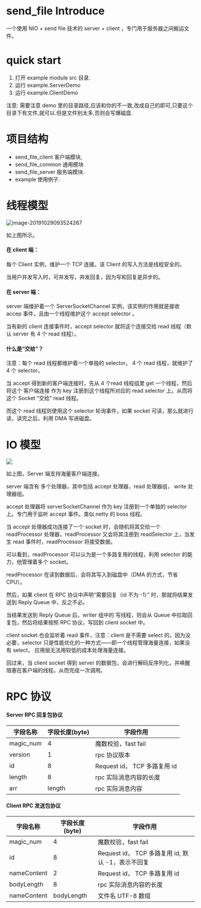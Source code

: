 
# send_file Introduce

一个使用 NIO + send file 技术的 server + client ，专门用于服务器之间搬运文件。

# quick start

1. 打开 example module src 目录.
2. 运行 example.ServerDemo
3. 运行 example.ClientDemo

注意: 需要注意 demo 里的目录路径,应该和你的不一致,改成自己的即可,只要这个目录下有文件,就可以.但是文件别太多,否则会写爆磁盘.

# 项目结构

* send_file_client 客户端模块, 
* send_file_common 通用模块
* send_file_server 服务端模块.
* example 使用例子. 

# 线程模型



![image-20191029093524267](https://tva1.sinaimg.cn/large/006y8mN6ly1g8etjmkuejj30vv0u0wg2.jpg)



如上图所示。

#### 在 client 端：

 每个 Client 实例，维护一个 TCP 连接。该 Client 的写入方法是线程安全的。

当用户并发写入时，可并发写，并发回复，因为写和回复是异步的。

#### 在 server 端：

server 端维护着一个 ServerSocketChannel 实例，该实例的作用就是接收 accep 事件，且由一个线程维护这个 accept selector 。



当有新的 client 连接事件时，accept selector 就将这个连接交给 read 线程（默认 server 有 4 个 read 线程）。



#### 什么是“交给”？



注意：每个 read 线程都维护着一个单独的 selector。 4 个 read 线程，就维护了 4 个 selector。



当 accept 得到新的客户端连接时，先从 4 个read 线程组里 get 一个线程，然后将这个 客户端连接 作为 key 注册到这个线程所对应的 read selector 上。从而将这个 Socket “交给” read 线程。



而这个 read 线程则使用这个 selector 轮询事件，如果 socket 可读，那么就进行读，读完之后，利用 DMA 写进磁盘。



# IO 模型

![](https://tva1.sinaimg.cn/large/006y8mN6ly1g8esdrp8fhj30zr0u00u2.jpg)



如上图，Server 端支持海量客户端连接。



server 端含有 多个处理器，其中包括 accept 处理器，read 处理器组， write 处理器组。



accept 处理器将 serverSocketChannel 作为 key 注册到一个单独的 selector 上。专门用于监听 accept 事件。类似 netty 的 boss 线程。



当 accept 处理器成功连接了一个 socket 时，会随机将其交给一个 readProcessor 处理器，readProcessor 又会将其注册到 readSelector 上，当发生 read 事件时，readProcessor 将接受数据。



可以看到，readProcessor 可以认为是一个多路复用的线程，利用 selector 的能力，他管理着多个 socket。



readProcessor 在读到数据后，会将其写入到磁盘中（DMA 的方式，节省 CPU）。



然后，如果 client 在 RPC 协议中声明“需要回复（id 不为 -1）” 时，那就将结果发送到 Reply Queue 中，反之不必。



当结果发送到  Reply Queue 后，writer 组中的 写线程，则会从 Queue 中拉取回复包，然后将结果按照 RPC 协议，写回到 client socket 中。



client socket 也会监听着 read 事件，注意：client 是不需要 select 的，因为没必要，selector 只是性能优化的一种方式——即一个线程管理海量连接，如果没有 select， 应用层无法用较低的成本处理海量连接。



回过来，当 client socket  得到 server 的数据包，会进行解码反序列化，并唤醒阻塞在客户端的线程。从而完成一次调用。



# RPC 协议

#### Server RPC 回复包协议

| 字段名称  | 字段长度(byte) | 字段作用                     |
| --------- | -------------- | ---------------------------- |
| magic_num | 4              | 魔数校验，fast fail          |
| version   | 1              | rpc 协议版本                 |
| id        | 8              | Request id， TCP 多路复用 id |
| length    | 8              | rpc 实际消息内容的长度       |
| arr       | length         | rpc 实际消息内容             |



#### Client RPC 发送包协议

| 字段名称    | 字段长度(byte) | 字段作用                                          |
| ----------- | -------------- | ------------------------------------------------- |
| magic_num   | 4              | 魔数校验，fast fail                               |
| id          | 8              | Request id， TCP 多路复用 id, 默认 -1，表示不回复 |
| nameContent | 2              | Request id， TCP 多路复用 id                      |
| bodyLength  | 8              | rpc 实际消息内容的长度                            |
| nameContent | bodyLength     | 文件名 UTF-8 数组                                 |



